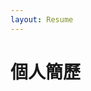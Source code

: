 ```yaml
---
layout: Resume
---
```



# 個人簡歷

<!-- ### 簡介 <Badge text="alpha" type="warn"/> <Badge text="0.0.-1+"/> -->

<!-- 技能關鍵字 （顏色之後再說） -->
<!-- <MySkillList /> -->

<Experiences />
<Projects />
<Educations />


<!-- <MousePosition title="mouse position with composition api"/> -->